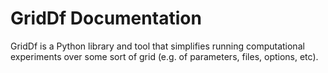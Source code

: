 # GridDf Documentation

GridDf is a Python library and tool that simplifies running computational
experiments over some sort of grid (e.g. of parameters, files, options, 
etc). 



